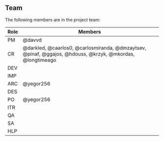 ## Team

The following members are in the project team:

Role | Members
---|---
PM | @davvd
CR | @darkled, @caarlos0, @carlosmiranda, @dmzaytsev, @pinaf, @ggajos, @hdouss, @krzyk, @mkordas, @longtimeago
DEV | 
IMP | 
ARC | @yegor256
DES | 
PO | @yegor256
ITR | 
QA | 
SA | 
HLP | 
